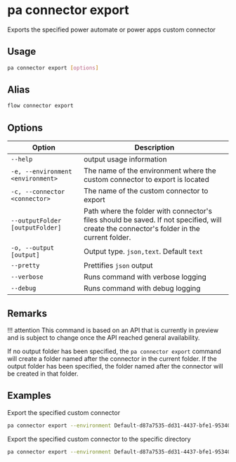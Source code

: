 # pa connector export

Exports the specified power automate or power apps custom connector

## Usage

```sh
pa connector export [options]
```

## Alias

```sh
flow connector export
```

## Options

Option|Description
------|-----------
`--help`|output usage information
`-e, --environment <environment>`|The name of the environment where the custom connector to export is located
`-c, --connector <connector>`|The name of the custom connector to export
`--outputFolder [outputFolder]`|Path where the folder with connector's files should be saved. If not specified, will create the connector's folder in the current folder.
`-o, --output [output]`|Output type. `json,text`. Default `text`
`--pretty`|Prettifies `json` output
`--verbose`|Runs command with verbose logging
`--debug`|Runs command with debug logging

## Remarks

!!! attention
    This command is based on an API that is currently in preview and is subject to change once the API reached general availability.

If no output folder has been specified, the `pa connector export` command will create a folder named after the connector in the current folder. If the output folder has been specified, the folder named after the connector will be created in that folder.

## Examples

Export the specified custom connector

```sh
pa connector export --environment Default-d87a7535-dd31-4437-bfe1-95340acd55c5 --connector shared_connector-201-5f20a1f2d8d6777a75-5fa602f410652f4dfa
```

Export the specified custom connector to the specific directory

```sh
pa connector export --environment Default-d87a7535-dd31-4437-bfe1-95340acd55c5 --connector shared_connector-201-5f20a1f2d8d6777a75-5fa602f410652f4dfa --outputFolder connector
```
